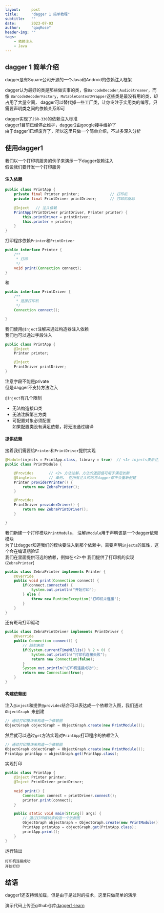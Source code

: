 ```yaml
---
layout:     post
title:      "dagger 1 简单教程"
subtitle:   ""
date:       2023-07-03
author:     "qaqRose"
header-img: ""
tags:
    - 依赖注入
    - Java
---
```


## dagger 1 简单介绍

dagger是有Square公司开源的一个Java和Android的依赖注入框架

dagger认为最好的类是那些做实事的类，像`BarcodeDecoder`,`AudioStreamer`，而像
`BarcodeDecoderFactory`，`MutableContextWrapper`这些类是最没有用的类，却占用了大量空间， dagger可以替代掉一些工厂类，让你专注于实用类的编写，只需要声明类之间的依赖关系即可

dagger实现了`JSR-330`的依赖注入标准   
[dagger1](https://github.com/square/dagger)目前已经停止维护，[dagger2](https://github.com/google/dagger)由google接手维护了   
由于dagger1已经废弃了，所以这里只做一个简单介绍，不过多深入分析   

## 使用dagger1

我们以一个打印机服务的例子来演示一下dagger依赖注入  
假设我们要开发一个打印服务

#### 注入依赖

```java
public class PrintApp {
    private final Printer printer;              // 打印机
    private final PrintDriver printDriver;      // 打印机驱动
    
    @Inject   // 注入依赖
    PrintApp(PrintDriver printDriver, Printer printer) {
        this.printDriver = printDriver;
        this.printer = printer;
    }
}
```
打印程序依赖`Printer`和`PrintDriver`   
```java
public interface Printer {
    /**
     * 打印
     */
    void print(Connection connect);
}
```
和   
```java
public interface PrintDriver {
    /**
     * 连接打印机
     */
    Connection connect();

}
```
我们使用`@Inject`注解来通过构造器注入依赖      
我们也可以通过字段注入
```java
public class PrintApp {
    @Inject
    Printer printer;

    @Inject
    PrintDriver printDriver;
}
```
注意字段不能是private   
但是dagger不支持方法注入

`@Inject`有几个限制   
- 无法构造接口类
- 无法注解第三方类
- 可配置对象必须配置   
如果配置类没有满足依赖，将无法通过编译

#### 提供依赖

接着我们需要给`Printer`和`PrintDriver`提供实现

```java
@Module(injects = PrintApp.class, library = true)  // <1> injects表示注入类型， library表示可在外部依赖
public class PrintModule {

    @Provides       // <2> 方法注解，方法的返回值可用于满足依赖
    @Singleton      // 单例， 在所有注入的地方dagger都不会重新创建
    Printer providerPrinter() {
        return new ZebraPrinter();
    }

    @Provides
    PrintDriver providerDriver() {
        return new ZebraPrintDriver();
    }

}
```

我们新建一个打印模块`PrintModule`， 注解`@Module`用于声明该是一个dagger依赖模块   
为了让dagger知道我们的模块要注入到那个依赖中，需要声明`injects`的属性，这个会在编译期验证   
我们在里面提供可选的依赖，例如在<2>中 我们提供了打印机的实现(`ZebraPrinter`)   

```java
public class ZebraPrinter implements Printer {
    @Override
    public void print(Connection connect) {
        if(connect.connected) {
            System.out.println("开始打印");
        } else {
            throw new RuntimeException("打印机未连接");
        }
    }
}
```

还有斑马打印驱动

```java
public class ZebraPrintDriver implements PrintDriver {
    @Override
    public Connection connect() {
        // 随机失败
        if(System.currentTimeMillis() % 2 > 0) {
            System.out.println("打印机连接失败");
            return new Connection(false);
        }
        System.out.println("打印机连接成功");
        return new Connection(true);
    }
}
```



#### 构建依赖图

注入`@inject`和提供`@provides`结合可以表达成一个依赖注入图，我们通过`ObjectGraph `来创建

```java
// 通过打印模块来构造一个依赖图
ObjectGraph objectGraph = ObjectGraph.create(new PrintModule());
```

然后就可以通过`get`方法实现对`PrintApp`打印程序的依赖注入

```java
// 通过打印模块来构造一个依赖图
ObjectGraph objectGraph = ObjectGraph.create(new PrintModule());
PrintApp printApp = objectGraph.get(PrintApp.class);
```

实现打印

```java
public class PrintApp {
    @Inject Printer printer;
    @Inject PrintDriver printDriver;
    
    void print() {
        Connection connect = printDriver.connect();
        printer.print(connect);
    }

    public static void main(String[] args) {
        // 通过打印模块来构造一个依赖图
        ObjectGraph objectGraph = ObjectGraph.create(new PrintModule());
        PrintApp printApp = objectGraph.get(PrintApp.class);
        printApp.print();
    }
}
```

运行输出

```
打印机连接成功
开始打印
```

## 结语

dagger1还支持懒加载，但是由于是过时的技术，这里只做简单的演示

演示代码上传至github仓库[dagger1-learn](https://github.com/qaqRose/dagger1-learn)


